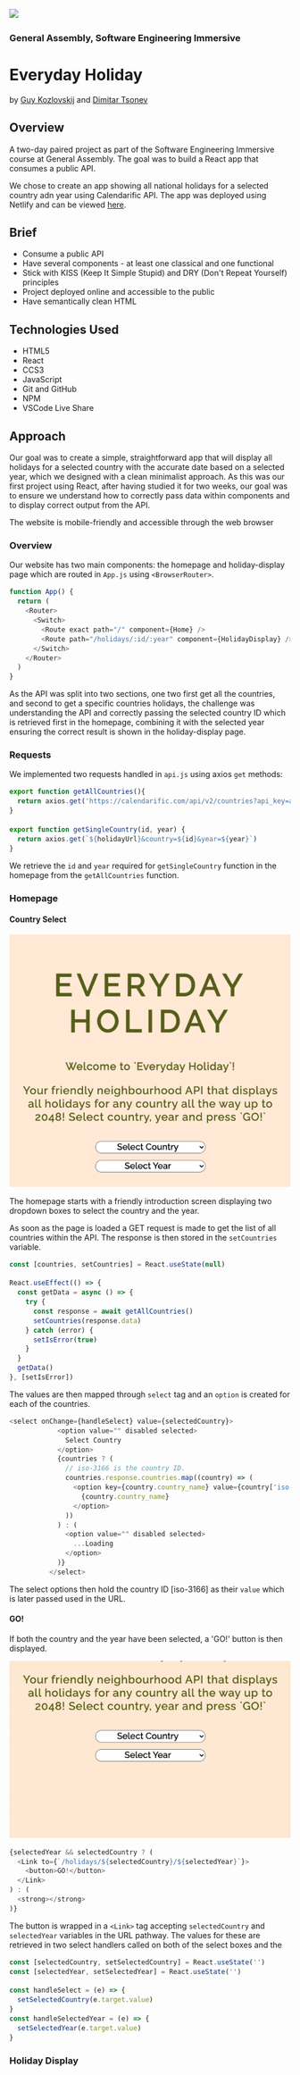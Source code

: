 ![](https://ga-dash.s3.amazonaws.com/production/assets/logo-9f88ae6c9c3871690e33280fcf557f33.png) 
### General Assembly, Software Engineering Immersive 

# Everyday Holiday 
by [Guy Kozlovskij](https://github.com/guykozlovskij) and [Dimitar Tsonev](https://github.com/D-Tsonev)

## Overview  

A two-day paired project as part of the Software Engineering Immersive course at General Assembly. The goal was to build a React app that consumes a public API. 

We chose to create an app showing all national holidays for a selected country adn year using Calendarific API. The app was deployed using Netlify and can be viewed [here](https://guykozlovskij-project-2.netlify.app/).


## Brief
- Consume a public API
- Have several components - at least one classical and one functional
- Stick with KISS (Keep It Simple Stupid) and DRY (Don't Repeat Yourself) principles
- Project deployed online and accessible to the public
- Have semantically clean HTML 


## Technologies Used
- HTML5
- React
- CCS3
- JavaScript
- Git and GitHub
- NPM 
- VSCode Live Share 

## Approach 
Our goal was to create a simple, straightforward app that will display all holidays for a selected country with the accurate date based on a selected year, which we designed with a clean minimalist approach. As this was our first project using React, after having studied it for two weeks, our goal was to ensure we understand how to correctly pass data within components and to display correct output from the API. 

The website is mobile-friendly and accessible through the web browser

### Overview
Our website has two main components: the homepage and holiday-display page which are routed in `App.js` using `<BrowserRouter>`.

```js
function App() {
  return (
    <Router>
      <Switch>
        <Route exact path="/" component={Home} />
        <Route path="/holidays/:id/:year" component={HolidayDisplay} />
      </Switch>
    </Router>
  )
}
```

As the API was split into two sections, one two first get all the countries, and second to get a specific countries holidays, the challenge was understanding the API and correctly passing the selected country ID which is retrieved first in the homepage, combining it with the selected year ensuring the correct result is shown in the holiday-display page. 

### Requests
We implemented two requests handled in `api.js` using axios `get` methods: 

```js
export function getAllCountries(){
  return axios.get('https://calendarific.com/api/v2/countries?api_key=aad5de35593f48602bc3a0b1908fe764e122af32')
}

export function getSingleCountry(id, year) {
  return axios.get(`${holidayUrl}&country=${id}&year=${year}`)
}
```

We retrieve the `id` and `year` required for `getSingleCountry` function in the homepage from the `getAllCountries` function. 


### Homepage 
#### Country Select
![](/img/homepage.png)

The homepage starts with a friendly introduction screen displaying two dropdown boxes to select the country and the year. 

As soon as the page is loaded a GET request is made to get the list of all countries within the API. The response is then stored in the `setCountries` variable.

```js
const [countries, setCountries] = React.useState(null)

React.useEffect(() => {
  const getData = async () => {
    try {
      const response = await getAllCountries()
      setCountries(response.data)
    } catch (error) {
      setIsError(true)
    }
  }
  getData()
}, [setIsError])
```

The values are then mapped through `select` tag and an `option` is created for each of the countries.
```js
<select onChange={handleSelect} value={selectedCountry}>
            <option value="" disabled selected>
              Select Country
            </option>
            {countries ? (
              // iso-3166 is the country ID.
              countries.response.countries.map((country) => (
                <option key={country.country_name} value={country['iso-3166']}>
                  {country.country_name}
                </option>
              ))
            ) : (
              <option value="" disabled selected>
                ...Loading
              </option>
            )}
          </select>
```

The select options then hold the country ID [iso-3166] as their `value` which is later passed used in the URL. 

#### GO!
If both the country and the year have been selected, a 'GO!' button is then displayed. 

![](/img/button-demonstration.gif)

```js
{selectedYear && selectedCountry ? (
  <Link to={`/holidays/${selectedCountry}/${selectedYear}`}>
    <button>GO!</button>
  </Link>
) : (
  <strong></strong>
)}
```

The button is wrapped in a `<Link>` tag accepting `selectedCountry` and `selectedYear` variables in the URL pathway. The values for these are retrieved in two select handlers called on both of the select boxes and the 

```js
const [selectedCountry, setSelectedCountry] = React.useState('')
const [selectedYear, setSelectedYear] = React.useState('')

const handleSelect = (e) => {
  setSelectedCountry(e.target.value)
}
const handleSelectedYear = (e) => {
  setSelectedYear(e.target.value)
}
```

### Holiday Display 

